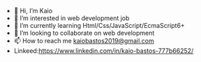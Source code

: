 - 👋 Hi, I’m Kaio 
- 👀 I’m interested in web development job
- 🌱 I’m currently learning Html/Css/JavaScript/EcmaScript6+
- 💞️ I’m looking to collaborate on web development
- 📫 How to reach me kaiobastos2019@gmail.com 
- Linkeed:https://www.linkedin.com/in/kaio-bastos-777b66252/ 
